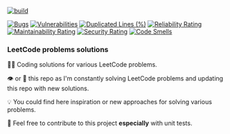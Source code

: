 [![build](https://github.com/robertciotoiu/LeetCodeProblems/actions/workflows/integrate.yml/badge.svg?branch=master)](https://github.com/robertciotoiu/LeetCodeProblems/actions/workflows/integrate.yml)

[![Bugs](https://sonarcloud.io/api/project_badges/measure?project=robertciotoiu_LeetCodeProblems&metric=bugs)](https://sonarcloud.io/summary/new_code?id=robertciotoiu_LeetCodeProblems) [![Vulnerabilities](https://sonarcloud.io/api/project_badges/measure?project=robertciotoiu_LeetCodeProblems&metric=vulnerabilities)](https://sonarcloud.io/summary/new_code?id=robertciotoiu_LeetCodeProblems) [![Duplicated Lines (%)](https://sonarcloud.io/api/project_badges/measure?project=robertciotoiu_LeetCodeProblems&metric=duplicated_lines_density)](https://sonarcloud.io/summary/new_code?id=robertciotoiu_LeetCodeProblems) [![Reliability Rating](https://sonarcloud.io/api/project_badges/measure?project=robertciotoiu_LeetCodeProblems&metric=reliability_rating)](https://sonarcloud.io/summary/new_code?id=robertciotoiu_LeetCodeProblems) [![Maintainability Rating](https://sonarcloud.io/api/project_badges/measure?project=robertciotoiu_LeetCodeProblems&metric=sqale_rating)](https://sonarcloud.io/summary/new_code?id=robertciotoiu_LeetCodeProblems) [![Security Rating](https://sonarcloud.io/api/project_badges/measure?project=robertciotoiu_LeetCodeProblems&metric=security_rating)](https://sonarcloud.io/summary/new_code?id=robertciotoiu_LeetCodeProblems) [![Code Smells](https://sonarcloud.io/api/project_badges/measure?project=robertciotoiu_LeetCodeProblems&metric=code_smells)](https://sonarcloud.io/summary/new_code?id=robertciotoiu_LeetCodeProblems)

### LeetCode problems solutions

👨‍💻 Coding solutions for various LeetCode problems.

👁 or 🌟 this repo as I'm constantly solving LeetCode problems and updating this repo with new solutions.

💡 You could find here inspiration or new approaches for solving various problems.

🤝 Feel free to contribute to this project <b>especially</b> with unit tests.
